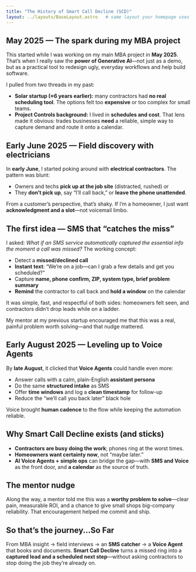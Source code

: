 ```yaml
---
title: "The History of Smart Call Decline (SCD)"
layout: ../layouts/BaseLayout.astro   # same layout your homepage uses
---
```



## May 2025 — The spark during my MBA project

This started while I was working on my main MBA project in **May 2025**. That’s when I really saw the **power of Generative AI**—not just as a demo, but as a practical tool to redesign ugly, everyday workflows and help build software.

I pulled from two threads in my past:

* **Solar startup (≈6 years earlier):** many contractors had **no real scheduling tool**. The options felt too **expensive** or too complex for small teams.
* **Project Controls background:** I lived in **schedules and cost**. That lens made it obvious: trades businesses **need** a reliable, simple way to capture demand and route it onto a calendar.


## Early June 2025 — Field discovery with electricians

In **early June**, I started poking around with **electrical contractors**. The pattern was blunt:

* Owners and techs **pick up at the job site** (distracted, rushed) or
* They **don’t pick up**, say “I’ll call back,” or **leave the phone unattended**.

From a customer’s perspective, that’s shaky. If I’m a homeowner, I just want **acknowledgment and a slot**—not voicemail limbo.

## The first idea — SMS that “catches the miss”

I asked: *What if an SMS service automatically captured the essential info the moment a call was missed?*
The working concept:

* Detect a **missed/declined call**
* **Instant text**: “We’re on a job—can I grab a few details and get you scheduled?”
* Capture **name, phone confirm, ZIP, system type, brief problem summary**
* **Remind** the contractor to call back and **hold a window** on the calendar

It was simple, fast, and respectful of both sides: homeowners felt seen, and contractors didn’t drop leads while on a ladder.

My mentor at my previous startup encouraged me that this was a real, painful problem worth solving—and that nudge mattered.

## Early August 2025 — Leveling up to Voice Agents

By **late August**, it clicked that **Voice Agents** could handle even more:

* Answer calls with a calm, plain-English **assistant persona**
* Do the same **structured intake** as SMS
* Offer **time windows** and log a **clean timestamp** for follow-up
* Reduce the “we’ll call you back later” black hole

Voice brought **human cadence** to the flow while keeping the automation reliable.

## Why Smart Call Decline exists (and sticks)

* **Contractors are busy doing the work**; phones ring at the worst times.
* **Homeowners want certainty now**, not “maybe later.”
* **AI Voice Agents + simple ops** can bridge the gap—with **SMS and Voice** as the front door, and **a calendar** as the source of truth.

## The mentor nudge

Along the way, a mentor told me this was a **worthy problem to solve**—clear pain, measurable ROI, and a chance to give small shops big-company reliability. That encouragement helped me commit and ship.

## So that’s the journey...So Far

From MBA insight → field interviews → an **SMS catcher** → a **Voice Agent** that books and documents.
**Smart Call Decline** turns a missed ring into a **captured lead and a scheduled next step**—without asking contractors to stop doing the job they’re already on.


